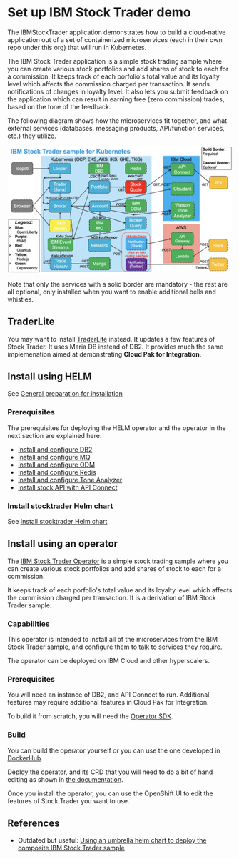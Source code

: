 # Set up IBM Stock Trader demo

The IBMStockTrader application demonstrates how to build a cloud-native application out of a set of containerized microservices (each in their own repo under this org) that will run in Kubernetes. 

The IBM Stock Trader application is a simple stock trading sample where you can create various stock portfolios and add shares of stock to each for a commission. It keeps track of each porfolio's total value and its loyalty level which affects the commission charged per transaction. It sends notifications of changes in loyalty level. It also lets you submit feedback on the application which can result in earning free (zero commission) trades, based on the tone of the feedback.

The following diagram shows how the microservices fit together, and what external services (databases, messaging products, API/function services, etc.) they utilize.

![stock trader](./media/stock-trader.png)

Note that only the services with a solid border are mandatory - the rest are all optional, only installed when you want to enable additional bells and whistles.

## TraderLite

You may want to install [TraderLite](../cp4i/traderlite.md) instead. It updates a few features of Stock Trader. It uses Maria DB instead of DB2. It provides much the same implemenation aimed at demonstrating **Cloud Pak for Integration**.

## Install using HELM

See [General preparation for installation](https://github.com/IBMStockTrader/stocktrader-helm#general-preparation-for-installation)

### Prerequisites

The prerequisites for deploying the HELM operator and the operator in the next section are explained here:

- [Install and configure DB2](https://github.com/IBMStockTrader/stocktrader-helm#install-and-configure-db2)
- [Install and configure MQ](https://github.com/IBMStockTrader/stocktrader-helm#install-and-configure-mq)
- [Install and configure ODM](https://github.com/IBMStockTrader/stocktrader-helm#install-and-configure-odm)
- [Install and configure Redis](https://github.com/IBMStockTrader/stocktrader-helm#install-and-configure-redis)
- [Install and configure Tone Analyzer](https://github.com/IBMStockTrader/stocktrader-helm#install-and-configure-tone-analyzer)
- [Install stock API with API Connect](https://github.com/IBMStockTrader/stocktrader-helm#install-stock-api-with-api-connect)

### Install stocktrader Helm chart

See [Install stocktrader Helm chart](https://github.com/IBMStockTrader/stocktrader-helm#install-stocktrader-helm-chart)

## Install using an operator

The [IBM Stock Trader Operator](https://github.com/IBMStockTrader/stocktrader-operator) is a simple stock trading sample where you can create various stock portfolios and add shares of stock to each for a commission.

It keeps track of each porfolio's total value and its loyalty level which affects the commission charged per transaction. It is a derivation of IBM Stock Trader sample.

### Capabilities

This operator is intended to install all of the microservices from the IBM Stock Trader sample, and configure them to talk to services they require.

The operator can be deployed on IBM Cloud and other hyperscalers.

### Prerequisites

You will need an instance of DB2, and API Connect to run. Additional features may require additional features in Cloud Pak for Integration.  

To build it from scratch, you will need the [Operator SDK](https://docs.openshift.com/container-platform/4.3/operators/operator_sdk/osdk-helm.html).

### Build

You can build the operator yourself or you can use the one developed in [DockerHub](https://hub.docker.com/r/ibmstocktrader/stocktrader-operator).

Deploy the operator, and its CRD that you will need to do a bit of hand editing as shown in [the documentation](https://github.com/IBMStockTrader/stocktrader-operator).

Once you install the operator, you can use the OpenShift UI to edit the features of Stock Trader you want to use.

## References

- Outdated but useful: [Using an umbrella helm chart to deploy the composite IBM Stock Trader sample](https://medium.com/hybrid-cloud-engineering/using-an-umbrella-helm-chart-to-deploy-the-composite-ibm-stock-trader-sample-3b8b69af900d)